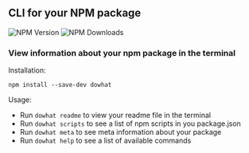 ## CLI for your NPM package

![NPM Version](https://img.shields.io/npm/v/dowhat?style=for-the-badge) ![NPM Downloads](https://img.shields.io/npm/dw/dowhat?style=for-the-badge)

### View information about your npm package in the terminal

Installation:

```
npm install --save-dev dowhat
```

Usage:

- Run `dowhat readme` to view your readme file in the terminal
- Run `dowhat scripts` to see a list of npm scripts in you package.json
- Run `dowhat meta` to see meta information about your package
- Run `dowhat help` to see a list of available commands
